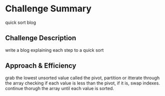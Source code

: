 # Challenge Summary
quick sort blog

## Challenge Description
write a blog explaining each step to a quick sort

## Approach & Efficiency
grab the lowest unsorted value called the pivot, partition or itterate through the array checking if each value is less than the pivot, if it is, swap indexes. continue thorugh the array until each value is sorted. 



